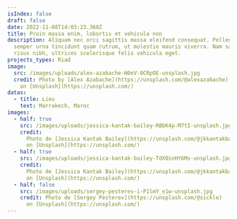```yaml
---
isIndex: false
draft: false
date: 2022-11-08T14:03:23.368Z
title: Proin massa enim, lobortis et vehicula non
description: Aliquam nec orci sagittis massa eleifend consequat. Pellentesque
  semper urna tincidunt quam rutrum, ut molestie mauris viverra. Nam sagittis
  risus nibh, ultrices scelerisque felis vehicula eget.
projects_types: Riad
image:
  src: /images/uploads/alex-azabache-H0eV-0CRpOE-unsplash.jpg
  credit: Photo by [Alex Azabache](https://unsplash.com/@alexazabache)
    on [Unsplash](https://unsplash.com/)
datas:
  - title: Lieu
    text: Marrakech, Maroc
images:
  - half: true
    src: /images/uploads/jessica-kantak-bailey-RBbK4p-M7tI-unsplash.jpg
    credit:
      Photo de [Jessica Kantak Bailey](https://unsplash.com/@jkkantakbailey)
      on [Unsplash](https://unsplash.com/)
  - half: true
    src: /images/uploads/jessica-kantak-bailey-TdXOinHY6Ms-unsplash.jpg
    credit:
      Photo de [Jessica Kantak Bailey](https://unsplash.com/@jkkantakbailey)
      on [Unsplash](https://unsplash.com/)
  - half: false
    src: /images/uploads/sergey-pesterev-i-P1lmY_e1w-unsplash.jpg
    credit: Photo de [Sergey Pesterev](https://unsplash.com/@sickle)
      on [Unsplash](https://unsplash.com/)
---
```

